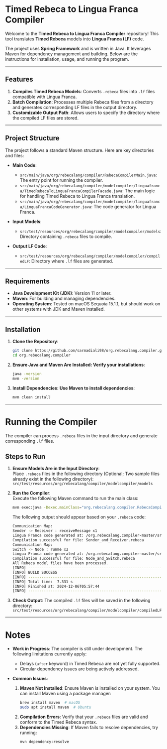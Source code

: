 # Timed Rebeca to Lingua Franca Compiler

Welcome to the **Timed Rebeca to Lingua Franca Compiler** repository! This tool translates **Timed Rebeca** models into **Lingua Franca (LF)** code. 

The project uses **Spring Framework** and is written in Java. It leverages Maven for dependency management and building. Below are the instructions for installation, usage, and running the program.

---

## Features

1. **Compiles Timed Rebeca Models**: Converts `.rebeca` files into `.lf` files compatible with Lingua Franca.
2. **Batch Compilation**: Processes multiple Rebeca files from a directory and generates corresponding LF files in the output directory.
3. **Customizable Output Path**: Allows users to specify the directory where the compiled LF files are stored.

---

## Project Structure

The project follows a standard Maven structure. Here are key directories and files:

- **Main Code**:
  - `src/main/java/org/rebecalang/compiler/RebecaCompilerMain.java`: The entry point for running the compiler.
  - `src/main/java/org/rebecalang/compiler/modelcompiler/linguafranca/TimedRebecaToLinguaFrancaCompilerFacade.java`: The main logic for handling Timed Rebeca to Lingua Franca translation.
  - `src/main/java/org/rebecalang/compiler/modelcompiler/linguafranca/LinguaFrancaCodeGenerator.java`: The code generator for Lingua Franca.
  
- **Input Models**:
  - `src/test/resources/org/rebecalang/compiler/modelcompiler/models`: Directory containing `.rebeca` files to compile.
  
- **Output LF Code**:
  - `src/test/resources/org/rebecalang/compiler/modelcompiler/compiledLF`: Directory where `.lf` files are generated.

---

## Requirements

- **Java Development Kit (JDK)**: Version 11 or later.
- **Maven**: For building and managing dependencies.
- **Operating System**: Tested on macOS Sequoia 15.1.1, but should work on other systems with JDK and Maven installed.

---

## Installation

1. **Clone the Repository**:
   ```bash
   git clone https://github.com/sarmadiali98/org.rebecalang.compiler.git
   cd org.rebecalang.compiler
   ```
2. **Ensure Java and Maven Are Installed: Verify your installations**:

   ```bash
   java -version
   mvn -version
   ```
3. **Install Dependencies: Use Maven to install dependencies**:

   ```bash
   mvn clean install
   ```

---
   
# Running the Compiler

The compiler can process `.rebeca` files in the input directory and generate corresponding `.lf` files.

## Steps to Run

1. **Ensure Models Are in the Input Directory**:  
   Place `.rebeca` files in the following directory (Optional; Two sample files already exist in the following directory):  
   `src/test/resources/org/rebecalang/compiler/modelcompiler/models`

2. **Run the Compiler**:  
   Execute the following Maven command to run the main class:  
   ```bash
   mvn exec:java -Dexec.mainClass="org.rebecalang.compiler.RebecaCompilerMain"
   ```
   The following output should appear based on your `.rebeca` code:
   ```bash
   Communication Map:
   Sender -> Receiver : receiveMessage x1
   Lingua Franca code generated at: /org.rebecalang.compiler-master/src/test/resources/org/rebecalang/compiler/modelcompiler/compiledLF/Sender_and_Receiver.lf
   Compilation successful for file: Sender_and_Receiver.rebeca
   Communication Map:
   Switch -> Node : runme x2
   Lingua Franca code generated at: /org.rebecalang.compiler-master/src/test/resources/org/rebecalang/compiler/modelcompiler/compiledLF/Node_and_Switch.lf
   Compilation successful for file: Node_and_Switch.rebeca
   All Rebeca model files have been processed.
   [INFO] ------------------------------------------------------------------------
   [INFO] BUILD SUCCESS
   [INFO] ------------------------------------------------------------------------
   [INFO] Total time:  7.331 s
   [INFO] Finished at: 2024-12-06T05:57:44
   [INFO] ------------------------------------------------------------------------
   ```

3. **Check Output**:
   The compiled `.lf` files will be saved in the following directory:
   `src/test/resources/org/rebecalang/compiler/modelcompiler/compiledLF`

---

# Notes

- **Work in Progress**: The compiler is still under development. The following limitations currently apply:
  - Delays (`after` keyword) in Timed Rebeca are not yet fully supported.
  - Circular dependency issues are being actively addressed.

- **Common Issues**:
  1. **Maven Not Installed**: Ensure Maven is installed on your system. You can install Maven using a package manager:
     ```bash
     brew install maven  # macOS
     sudo apt install maven  # Ubuntu
     ```
  2. **Compilation Errors**: Verify that your `.rebeca` files are valid and conform to the Timed Rebeca syntax.
  3. **Dependencies Missing**: If Maven fails to resolve dependencies, try running:
     ```bash
     mvn dependency:resolve
     ```

